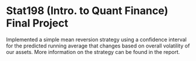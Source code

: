 # Stat198 (Intro. to Quant Finance) Final Project

Implemented a simple mean reversion strategy using a confidence interval for the predicted running average that changes based on overall volatility of our assets. More information on the strategy can be found in the report.
